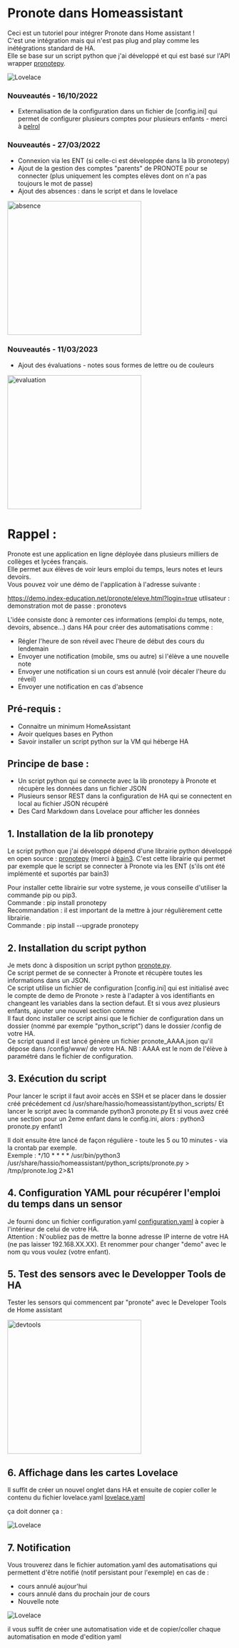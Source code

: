 # Pronote dans Homeassistant
Ceci est un tutoriel pour intégrer Pronote dans Home assistant !  
C'est une intégration mais qui n'est pas plug and play comme les inétégrations standard de HA.  
Elle se base sur un script python que j'ai développé et qui est basé sur l'API wrapper [pronotepy](https://github.com/bain3/pronotepy).  
 
![Lovelace](screen-pronote1.png?raw=true "Screen Shot")

### Nouveautés - 16/10/2022
- Externalisation de la configuration dans un fichier de [config.ini] qui permet de configurer plusieurs comptes pour plusieurs enfants - merci à [pelrol](https://github.com/pelrol)

### Nouveautés - 27/03/2022
- Connexion via les ENT (si celle-ci est développée dans la lib pronotepy)  
- Ajout de la gestion des comptes "parents" de PRONOTE pour se connecter (plus uniquement les comptes elèves dont on n'a pas toujours le mot de passe) 
- Ajout des absences : dans le script et dans le lovelace 
<img src="screen-absence.png?raw=true" alt="absence" width="300"/>

### Nouveautés - 11/03/2023
- Ajout des évaluations - notes sous formes de lettre ou de couleurs
<img src="screen-evaluation.png?raw=true" alt="evaluation" width="300"/>


# Rappel : 
Pronote est une application en ligne déployée dans plusieurs milliers de collèges et lycées français.  
Elle permet aux élèves de voir leurs emploi du temps, leurs notes et leurs devoirs.  
Vous pouvez voir une démo de l'application à l'adresse suivante :  

https://demo.index-education.net/pronote/eleve.html?login=true 
utlisateur : demonstration 
mot de passe : pronotevs 

L'idée consiste donc à remonter ces informations (emploi du temps, note, devoirs, absence...) dans HA pour créer des automatisations comme :   
- Régler l'heure de son réveil avec l'heure de début des cours du lendemain
- Envoyer une notification (mobile, sms ou autre) si l'élève a une nouvelle note 
- Envoyer une notification si un cours est annulé (voir décaler l'heure du réveil)
- Envoyer une notification en cas d'absence


## Pré-requis :
- Connaitre un minimum HomeAssistant
- Avoir quelques bases en Python
- Savoir installer un script python sur la VM qui héberge HA

## Principe de base : 
- Un script python qui se connecte avec la lib pronotepy à Pronote et récupère les données dans un fichier JSON
- Plusieurs sensor REST dans la configuration de HA qui se connectent en local au fichier JSON récupéré 
- Des Card Markdown dans Lovelace pour afficher les données 

## 1. Installation de la lib pronotepy 

Le script python que j'ai développé dépend d'une librairie python développé en open source : [pronotepy](https://github.com/bain3/pronotepy)
(merci à [bain3](https://github.com/bain3).
C'est cette librairie qui permet par exemple que le script se connecter à Pronote via les ENT (s'ils ont été implémenté et suportés par bain3)

Pour installer cette librairie sur votre systeme, je vous conseille d'utiliser la commande pip ou pip3.  
Commande : pip install pronotepy  
Recommandation : il est important de la mettre à jour régulièrement cette librairie.  
Commande : pip install --upgrade pronotepy  

## 2. Installation du script python 

Je mets donc à disposition un script python [pronote.py](pronote.py).  
Ce script permet de se connecter à Pronote et récupère toutes les informations dans un JSON.  
Ce script utilise un fichier de configuration [config.ini] qui est initialisé avec le compte de demo de Pronote > reste à l'adapter à vos identifiants en changeant les variables dans la section defaut.
Et si vous avez plusieurs enfants, ajouter une nouvel section comme    
Il faut donc installer ce script ainsi que le fichier de configuration dans un dossier (nommé par exemple "python_script") dans le dossier /config de votre HA.  
Ce script quand il est lancé génère un fichier pronote_AAAA.json qu'il dépose dans /config/www/ de votre HA.
NB : AAAA est le nom de l'élève à paramétré dans le fichier de configuration.

## 3. Exécution du script 

Pour lancer le script il faut avoir accès en SSH et se placer dans le dossier créé précédement
    cd /usr/share/hassio/homeassistant/python_scripts/
Et lancer le script avec la commande 
    python3 pronote.py 
Et si vous avez créé une section pour un 2eme enfant dans le config.ini, alors : 
    python3 pronote.py enfant1

Il doit ensuite être lancé de façon régulière - toute les 5 ou 10 minutes - via la crontab par exemple.  
Exemple : 
    */10 * * * * /usr/bin/python3 /usr/share/hassio/homeassistant/python_scripts/pronote.py > /tmp/pronote.log 2>&1  

## 4. Configuration YAML pour récupérer l'emploi du temps dans un sensor

Je fourni donc un fichier configuration.yaml [configuration.yaml](configuration.yaml)  à copier à l'intérieur de celui de votre HA.  
Attention : N'oubliez pas de mettre la bonne adresse IP interne de votre HA (ne pas laisser 192.168.XX.XX). 
Et renommer pour changer "demo" avec le nom qu vous voulez (votre enfant).  


## 5. Test des sensors avec le Developper Tools de HA

Tester les sensors qui commencent par "pronote" avec  le Developer Tools de Home assistant

<img src="screen-devtools.png?raw=true" alt="devtools" width="300"/>



## 6. Affichage dans les cartes Lovelace

Il suffit de créer un nouvel onglet dans HA et ensuite de copier coller le contenu du fichier lovelace.yaml [lovelace.yaml](lovelace.yaml) 

ça doit donner ça : 

![Lovelace](screen-pronote3.png?raw=true "Screen Shot avec début des cours + eval")

## 7. Notification

Vous trouverez dans le fichier automation.yaml des automatisations qui permettent d'être notifié (notif persistant pour l'exemple) en cas de : 

- cours annulé aujour'hui
- cours annulé dans du prochain jour de cours 
- Nouvelle note 

![Lovelace](screen-pronote-notif.png?raw=true "Screen Notif")

il vous suffit de créer une automatisation vide et de copier/coller chaque automatisation en mode d'edition yaml

